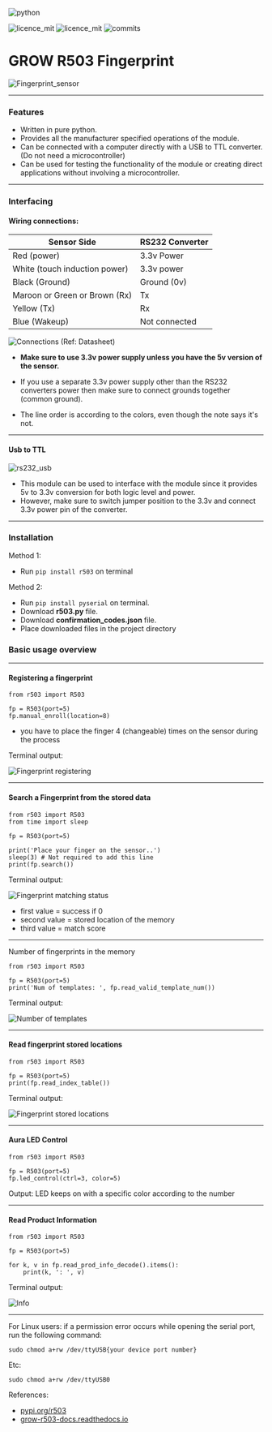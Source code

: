 ![python](https://img.shields.io/badge/Python-3776AB.svg?style=for-the-badge&logo=Python&logoColor=white)

![licence_mit](https://img.shields.io/badge/python-3.6+-blue)
![licence_mit](https://img.shields.io/badge/licence-MIT-orange)
![commits](https://img.shields.io/github/last-commit/rshcs/Grow-R503-Finger-Print)


# GROW R503 Fingerprint 

![Fingerprint_sensor](https://i.ibb.co/Z2rnD0K/seonsor.jpg)

---

### Features

* Written in pure python.
* Provides all the manufacturer specified operations of the module.
* Can be connected with a computer directly with a USB to TTL converter. (Do not need a microcontroller)
* Can be used for testing the functionality of the module or creating direct applications without involving a microcontroller.

---

### Interfacing
#### Wiring connections:

|Sensor Side|RS232 Converter|
|---|---|
|Red (power)|3.3v Power|
|White (touch induction power)|3.3v power|
|Black (Ground)|Ground (0v)|
|Maroon or Green or Brown (Rx)|Tx|
|Yellow  (Tx)|Rx|
|Blue (Wakeup)|Not connected|

![Connections](https://i.ibb.co/SyXvZ2G/connections.png)
(Ref: Datasheet)

* **Make sure to use 3.3v power supply unless you have the 5v version of the sensor.**

* If you use a separate 3.3v power supply other than the RS232 converters power then make sure to connect grounds together (common ground).

* The line order is according to the colors, even though the note says it's not.

--- 

#### Usb to TTL
![rs232_usb](https://i.ibb.co/nmkbvb3/usb-to-rs232.png)
* This module can be used to interface with the module since it provides 5v to 3.3v conversion for both logic level and power.
* However, make sure to switch jumper position to the 3.3v and connect 3.3v power pin of the converter.

---

### Installation

Method 1: 
* Run `pip install r503` on terminal 

Method 2:
* Run `pip install pyserial` on terminal.
* Download **r503.py** file.
* Download **confirmation_codes.json** file.
* Place downloaded files in the project directory

### Basic usage overview

---
#### Registering a fingerprint

    from r503 import R503

    fp = R503(port=5)
    fp.manual_enroll(location=8)

* you have to place the finger 4 (changeable) times on the sensor during the process

Terminal output:

![Fingerprint registering](https://i.ibb.co/ssRx1hG/fingerprint-registering.png)

---

#### Search a Fingerprint from the stored data

    from r503 import R503
    from time import sleep
    
    fp = R503(port=5)
    
    print('Place your finger on the sensor..')
    sleep(3) # Not required to add this line
    print(fp.search())

Terminal output:

![Fingerprint matching status](https://i.ibb.co/y8z0Gdf/fp-location.png)

* first value = success if 0
* second value = stored location of the memory
* third value = match score

---

Number of fingerprints in the memory

    from r503 import R503
    
    fp = R503(port=5)
    print('Num of templates: ', fp.read_valid_template_num())

Terminal output:

![Number of templates](https://i.ibb.co/wsRSQg8/num-of-temps.png)

---
#### Read fingerprint stored locations

    from r503 import R503
    
    fp = R503(port=5)
    print(fp.read_index_table())

Terminal output:

![Fingerprint stored locations](https://i.ibb.co/drXhRRB/temp-locations.png)

---

#### Aura LED Control

    from r503 import R503
    
    fp = R503(port=5)
    fp.led_control(ctrl=3, color=5)

Output: LED keeps on with a specific color according to the number

---
#### Read Product Information

    from r503 import R503
    
    fp = R503(port=5)

    for k, v in fp.read_prod_info_decode().items():
        print(k, ': ', v)

Terminal output:

![Info](https://i.ibb.co/3WjyGnP/info.png)

---

For Linux users: if a permission error occurs while opening the serial port, run the following command:

`sudo chmod a+rw /dev/ttyUSB{your device port number}`

Etc:

`sudo chmod a+rw /dev/ttyUSB0`

References:

- [pypi.org/r503](https://pypi.org/project/r503/)
- [grow-r503-docs.readthedocs.io](https://grow-r503-docs.readthedocs.io/en/latest/r503.html)

